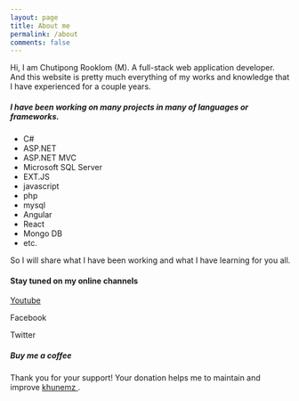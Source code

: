 ```yaml
---
layout: page
title: About me
permalink: /about
comments: false
---
```


<div class="row justify-content-between">
<div class="col-md-8 pr-5">

<p>
Hi, I am Chutipong Rooklom (M). A full-stack web application developer. And this website is pretty much everything of my works and knowledge that I have experienced for a couple years.
</p>

<h5>I have been working on many projects in many of languages or frameworks.</h5>
<ul>
  <li>C#</li>
  <li>ASP.NET</li>
  <li>ASP.NET MVC</li>
  <li>Microsoft SQL Server</li>
  <li>EXT.JS</li>
  <li>javascript</li>
  <li>php</li>
  <li>mysql</li>
  <li>Angular</li>
  <li>React</li>
  <li>Mongo DB</li>
  <li>etc.</li>
</ul>

<p>So I will share what I have been working and what I have learning for you all.</p>
<!-- <p class="mb-5"><img class="shadow-lg" src="{{site.baseurl}}/assets/images/mediumish-jekyll-template.png" alt="jekyll template mediumish" /></p> -->
<h4>Stay tuned on my online channels</h4>

<p><i class="fab fa-youtube"></i> <a href="https://www.youtube.com/channel/UCVt8NI7q72TQL2eg02BwFOw" target="_blank">Youtube</a></p>
<p><i class="fab fa-facebook"></i> Facebook</p>
<p><i class="fab fa-twitter"></i> Twitter</p>

</div>

<div class="col-md-4">

<div class="sticky-top sticky-top-80">
<h5>Buy me a coffee</h5>

<p>Thank you for your support! Your donation helps me to maintain and improve <a target="_blank" href="https://github.com/khunemz">khunemz <i class="fab fa-github"></i></a>.</p>

<script type="text/javascript" src="https://cdnjs.buymeacoffee.com/1.0.0/button.prod.min.js" data-name="bmc-button" data-slug="khunemz" data-color="#FFDD00" data-emoji=""  data-font="Poppins" data-text="Buy me a coffee" data-outline-color="#000000" data-font-color="#000000" data-coffee-color="#ffffff" ></script>

</div>
</div>
</div>
